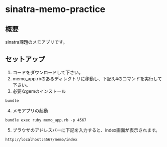 # sinatra-memo-practice

## 概要

sinatra課題のメモアプリです。

## セットアップ

1. コードをダウンロードして下さい。
2. memo_app.rbのあるディレクトリに移動し、下記3,4のコマンドを実行して下さい。
3. 必要なgemのインストール

```
bundle
```

4. メモアプリの起動

```
bundle exec ruby memo_app.rb -p 4567
```

5. ブラウザのアドレスバーに下記を入力すると、index画面が表示されます。

```
http://localhost:4567/memo/index
```
